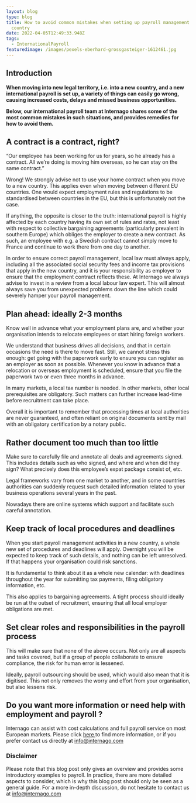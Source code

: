 ```yaml
---
layout: blog
type: blog
title: How to avoid common mistakes when setting up payroll management in a new
  country
date: 2022-04-05T12:49:33.948Z
tags:
  - InternationalPayroll
featuredimage: /images/pexels-eberhard-grossgasteiger-1612461.jpg
---
```


<!--StartFragment-->

## Introduction

**When moving into new legal territory, i.e. into a new country, and a new international payroll is set up, a variety of things can easily go wrong, causing increased costs, delays and missed business opportunities.**

**Below, our international payroll team at Internago shares some of the most common mistakes in such situations, and provides remedies for how to avoid them.**

## A contract is a contract, right?

“Our employee has been working for us for years, so he already has a contract. All we’re doing is moving him overseas, so he can stay on the same contract.”

Wrong! We strongly advise not to use your home contract when you move to a new country. This applies even when moving between different EU countries. One would expect employment rules and regulations to be standardised between countries in the EU, but this is unfortunately not the case.

If anything, the opposite is closer to the truth: international payroll is highly affected by each country having its own set of rules and rates, not least with respect to collective bargaining agreements (particularly prevalent in southern Europe) which obliges the employer to create a new contract. As such, an employee with e.g. a Swedish contract cannot simply move to France and continue to work there from one day to another.

In order to ensure correct payroll management, local law must always apply, including all the associated social security fees and income tax provisions that apply in the new country, and it is your responsibility as employer to ensure that the employment contract reflects these. At Internago we always advise to invest in a review from a local labour law expert. This will almost always save you from unexpected problems down the line which could severely hamper your payroll management.

## Plan ahead: ideally 2-3 months

Know well in advance what your employment plans are, and whether your organisation intends to relocate employees or start hiring foreign workers.

We understand that business drives all decisions, and that in certain occasions the need is there to move fast. Still, we cannot stress this enough: get going with the paperwork early to ensure you can register as an employer as soon as possible. Whenever you know in advance that a relocation or overseas employment is scheduled, ensure that you file the paperwork two or even three months in advance.

In many markets, a local tax number is needed. In other markets, other local prerequisites are obligatory. Such matters can further increase lead-time before recruitment can take place.

Overall it is important to remember that processing times at local authorities are never guaranteed, and often reliant on original documents sent by mail with an obligatory certification by a notary public.

## Rather document too much than too little

Make sure to carefully file and annotate all deals and agreements signed. This includes details such as who signed, and where and when did they sign? What precisely does this employee’s expat package consist of, etc.

Legal frameworks vary from one market to another, and in some countries authorities can suddenly request such detailed information related to your business operations several years in the past.

Nowadays there are online systems which support and facilitate such careful annotation.

## Keep track of local procedures and deadlines

When you start payroll management activities in a new country, a whole new set of procedures and deadlines will apply. Overnight you will be expected to keep track of such details, and nothing can be left unresolved. If that happens your organisation could risk sanctions.

It is fundamental to think about it as a whole new calendar: with deadlines throughout the year for submitting tax payments, filing obligatory information, etc.

This also applies to bargaining agreements. A tight process should ideally be run at the outset of recruitment, ensuring that all local employer obligations are met.

## Set clear roles and responsibilities in the payroll process

This will make sure that none of the above occurs. Not only are all aspects and tasks covered, but if a group of people collaborate to ensure compliance, the risk for human error is lessened.

Ideally, payroll outsourcing should be used, which would also mean that it is digitised. This not only removes the worry and effort from your organisation, but also lessens risk.

## Do you want more information or need help with employment and payroll ?

Internago can assist with cost calculations and full payroll service on most European markets. Please click [here ](https://www.internago.com/our-services)to find more information, or if you prefer contact us directly at [info@internago.com](mailto:info@internago.com)

### Disclaimer

Please note that this blog post only gives an overview and provides some introductory examples to payroll. In practice, there are more detailed aspects to consider, which is why this blog post should only be seen as a general guide. For a more in-depth discussion, do not hesitate to contact us at [info@internago.com](mailto:info@internago.com)

<!--EndFragment-->
